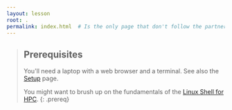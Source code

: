 ```yaml
---
layout: lesson
root: .
permalink: index.html  # Is the only page that don't follow the partner /:path/index.html
---
```



> ## Prerequisites
>
> You'll need a laptop with a web browser and a terminal. See also the [Setup](./setup.html) page.
> 
> You might want to brush up on the fundamentals of the [Linux Shell for HPC](https://pawseysc.github.io/shell-hpc/).
{: .prereq}
